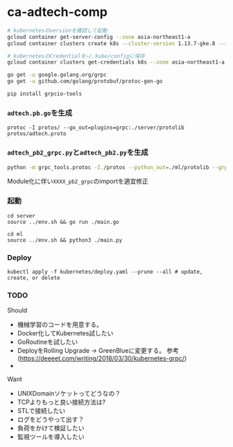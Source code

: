 # ca-adtech-comp

```sh
# kubernetesのversionを確認して起動
gcloud container get-server-config --zone asia-northeast1-a
gcloud container clusters create k8s --cluster-version 1.13.7-gke.8 --zone asia-northeast1-a --num-nodes 3

# kubernetesのCredentialを~/.kube/configに保存
gcloud container clusters get-credentials k8s --zone asia-northeast1-a
```


```sh
go get -u google.golang.org/grpc
go get -u github.com/golang/protobuf/protoc-gen-go

pip install grpcio-tools
```

### `adtech.pb.go`を生成
```
protoc -I protos/ --go_out=plugins=grpc:./server/protolib protos/adtech.proto
```

### `adtech_pb2_grpc.py`と`adtech_pb2.py`を生成
```sh
python -m grpc_tools.protoc -I./protos --python_out=./ml/protolib --grpc_python_out=./ml/protolib ./protos/adtech.proto
```

Module化に伴い`XXXX_pb2_grpc`のimportを適宜修正


### 起動

```
cd server
source ../env.sh && go run ./main.go

cd ml
source ../env.sh && python3 ./main.py
```

### Deploy

```
kubectl apply -f kubernetes/deploy.yaml --prune --all # update, create, or delete
```

### TODO

Should
- 機械学習のコードを用意する。
- Docker化してKubernetes試したい
- GoRoutineを試したい 
- DeployをRolling Upgrade -> GreenBlueに変更する。 参考(https://deeeet.com/writing/2018/03/30/kubernetes-grpc/)
- 

Want
- UNIXDomainソケットってどうなの？
- TCPよりもっと良い接続方法は?
- STLで接続したい
- ログをどうやって出す？
- 負荷をかけて検証したい
- 監視ツールを導入したい

